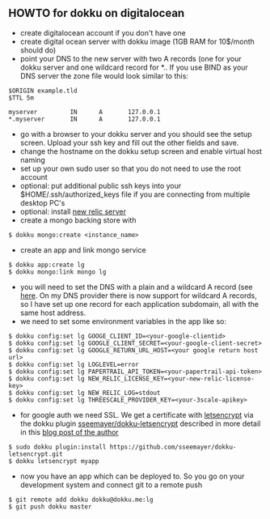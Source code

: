 ## HOWTO for dokku on digitalocean

- create digitalocean account if you don't have one
- create digital ocean server  with dokku image (1GB RAM for 10$/month should do) 
- point your DNS to the new server with two A records (one for your
dokku server and one wildcard record for *.<your dokku server>. If
you use BIND as your DNS server the zone file would look similar
to this:

```
$ORIGIN example.tld
$TTL 5m

myserver         IN      A       127.0.0.1
*.myserver       IN      A       127.0.0.1
```

- go with a browser to your dokku server and you should see the
setup screen. Upload your ssh key and fill out the other fields and
save.
- change the hostname on the dokku setup screen and enable virtual host naming
- set up your own sudo user so that you do not need to use the root account
- optional: put additional public ssh keys into your $HOME/.ssh/authorized_keys file if you are connecting from multiple desktop PC's
- optional: install [new relic server](http://www.newrelic.com)
- create a mongo backing store with 

```
$ dokku mongo:create <instance_name> 
```

- create an app and link mongo service

```
$ dokku app:create lg
$ dokku mongo:link mongo lg
```

- you will need to set the DNS with a plain and a wildcard A record
(see
[here](https://www.digitalocean.com/community/tutorials/how-to-use-the-digitalocean-dokku-application). On my DNS provider 
there is now support for wildcard A records, so I have set up one record for each application subdomain, 
all with the same host address.
- we need to set some environment variables in the app like so: 

```
$ dokku config:set lg GOOGE_CLIENT_ID=<your-google-clientid>
$ dokku config:set lg GOOGLE_CLIENT_SECRET=<your-google-client-secret>
$ dokku config:set lg GOOGLE_RETURN_URL_HOST=<your google return host url>
$ dokku config:set lg LOGLEVEL=error
$ dokku config:set lg PAPERTRAIL_API_TOKEN=<your-papertrail-api-token>
$ dokku config:set lg NEW_RELIC_LICENSE_KEY=<your-new-relic-license-key>
$ dokku config:set lg NEW_RELIC_LOG=stdout
$ dokku config:set lg THREESCALE_PROVIDER_KEY=<your-3scale-apikey>
```

- for google auth we need SSL. We get a certificate with [letsencrypt](https://www.letsencrypt.org) via the dokku plugin 
[sseemayer/dokku-letsencrypt](https://github.com/sseemayer/dokku-letsencrypt)
described in more detail in this [blog post of the
author](https://blog.semicolonsoftware.de/securing-dokku-with-lets-encrypt-tls-certificates/)


```
$ sudo dokku plugin:install https://github.com/sseemayer/dokku-letsencrypt.git
$ dokku letsencrypt myapp
```

- now you have an app which can be deployed to. So you go on your development system and connect git to a remote push

```
$ git remote add dokku dokku@dokku.me:lg
$ git push dokku master
```




